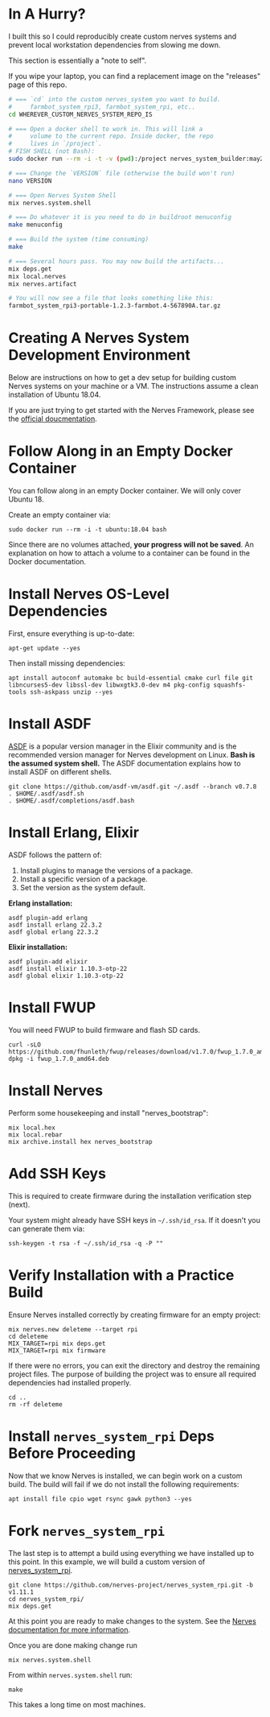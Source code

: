 # In A Hurry?

I built this so I could reproducibly create custom nerves systems and prevent local workstation dependencies from slowing me down.

This section is essentially a "note to self".

If you wipe your laptop, you can find a replacement image on the "releases" page of this repo.

```bash
# === `cd` into the custom nerves_system you want to build.
#     farmbot_system_rpi3, farmbot_system_rpi, etc..
cd WHEREVER_CUSTOM_NERVES_SYSTEM_REPO_IS

# === Open a docker shell to work in. This will link a
#     volume to the current repo. Inside docker, the repo
#     lives in `/project`.
# FISH SHELL (not Bash):
sudo docker run --rm -i -t -v (pwd):/project nerves_system_builder:may27 bash

# === Change the `VERSION` file (otherwise the build won't run)
nano VERSION

# === Open Nerves System Shell
mix nerves.system.shell

# === Do whatever it is you need to do in buildroot menuconfig
make menuconfig

# === Build the system (time consuming)
make

# === Several hours pass. You may now build the artifacts...
mix deps.get
mix local.nerves
mix nerves.artifact

# You will now see a file that looks something like this:
farmbot_system_rpi3-portable-1.2.3-farmbot.4-567890A.tar.gz
```
# Creating A Nerves System Development Environment

Below are instructions on how to get a dev setup for building custom Nerves systems on your machine or a VM. The instructions assume a clean installation of Ubuntu 18.04.

If you are just trying to get started with the Nerves Framework, please see the [official doucmentation](https://hexdocs.pm/nerves/getting-started.html).


# Follow Along in an Empty Docker Container

You can follow along in an empty  Docker container. We will only cover Ubuntu 18.

Create an empty container via:

```
sudo docker run --rm -i -t ubuntu:18.04 bash
```

Since there are no volumes attached, **your progress will not be saved**. An explanation on how to attach a volume to a container can be found in the Docker documentation.

# Install Nerves OS-Level Dependencies

First, ensure everything is up-to-date:

```
apt-get update --yes
```

Then install missing dependencies:

```
apt install autoconf automake bc build-essential cmake curl file git libncurses5-dev libssl-dev libwxgtk3.0-dev m4 pkg-config squashfs-tools ssh-askpass unzip --yes
```

# Install ASDF

[ASDF](https://github.com/asdf-vm/asdf) is a popular version manager in the Elixir community and is the recommended version manager for Nerves development on Linux. **Bash is the assumed system shell.** The ASDF documentation explains how to install ASDF on different shells.

```
git clone https://github.com/asdf-vm/asdf.git ~/.asdf --branch v0.7.8
. $HOME/.asdf/asdf.sh
. $HOME/.asdf/completions/asdf.bash
```

# Install Erlang, Elixir
ASDF follows the pattern of:

1. Install plugins to manage the versions of a package.
2. Install a specific version of a package.
3. Set the version as the system default.

**Erlang installation:**

```
asdf plugin-add erlang
asdf install erlang 22.3.2
asdf global erlang 22.3.2
```

**Elixir installation:**

```
asdf plugin-add elixir
asdf install elixir 1.10.3-otp-22
asdf global elixir 1.10.3-otp-22
```

# Install FWUP

You will need FWUP to build firmware and flash SD cards.

```
curl -sLO https://github.com/fhunleth/fwup/releases/download/v1.7.0/fwup_1.7.0_amd64.deb
dpkg -i fwup_1.7.0_amd64.deb
```

# Install Nerves

Perform some housekeeping and install "nerves_bootstrap":
```
mix local.hex
mix local.rebar
mix archive.install hex nerves_bootstrap
```

# Add SSH Keys

This is required to create firmware during the installation verification step (next).

Your system might already have SSH keys in `~/.ssh/id_rsa`. If it doesn't you can generate them via:

```
ssh-keygen -t rsa -f ~/.ssh/id_rsa -q -P ""
```

# Verify Installation with a Practice Build

Ensure Nerves installed correctly by creating firmware for an empty project:

```
mix nerves.new deleteme --target rpi
cd deleteme
MIX_TARGET=rpi mix deps.get
MIX_TARGET=rpi mix firmware
```

If there were no errors, you can exit the directory and destroy the remaining project files. The purpose of building the project was to ensure all required dependencies had installed properly.

```
cd ..
rm -rf deleteme
```

# Install `nerves_system_rpi` Deps Before Proceeding

Now that we know Nerves is installed, we can begin work on a custom build. The build will fail if we do not install the following requirements:
```
apt install file cpio wget rsync gawk python3 --yes
```

# Fork `nerves_system_rpi`

The last step is to attempt a build using everything we have installed up to this point. In this example, we will build a custom version of [nerves_system_rpi](https://github.com/nerves-project/nerves_system_rpi).

```
git clone https://github.com/nerves-project/nerves_system_rpi.git -b v1.11.1
cd nerves_system_rpi/
mix deps.get
```

At this point you are ready to make changes to the system. See the [Nerves documentation for more information](https://hexdocs.pm/nerves/0.4.0/systems.html).

Once you are done making change run

```
mix nerves.system.shell
```

From within `nerves.system.shell` run:

```
make
```

This takes a long time on most machines.